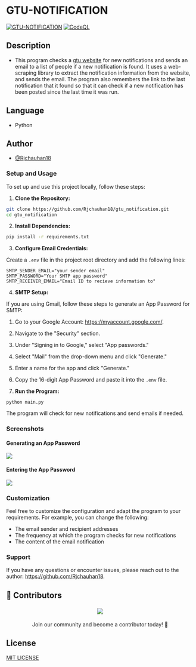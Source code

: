 # GTU-NOTIFICATION
[![GTU-NOTIFICATION](https://github.com/Rjchauhan18/gtu_notification/actions/workflows/actions.yml/badge.svg)](https://github.com/Rjchauhan18/gtu_notification/actions/workflows/actions.yml)
[![CodeQL](https://github.com/Rjchauhan18/gtu_notification/actions/workflows/github-code-scanning/codeql/badge.svg)](https://github.com/Rjchauhan18/gtu_notification/actions/workflows/github-code-scanning/codeql)


## Description
- This program checks a [gtu website](https://www.gtu.ac.in) for new notifications and sends an email to a list of people if a new notification is found. It uses a web-scraping library to extract the notification information from the website, and sends the email. The program also remembers the link to the last notification that it found so that it can check if a new notification has been posted since the last time it was run.

## Language  
    
- Python  
  
## Author

- [@Rjchauhan18](https://github.com/Rjchauhan18)

### Setup and Usage

To set up and use this project locally, follow these steps:

1. **Clone the Repository:**

```bash
git clone https://github.com/Rjchauhan18/gtu_notification.git
cd gtu_notification
```

2. **Install Dependencies:**

```bash
pip install -r requirements.txt
```

3. **Configure Email Credentials:**

Create a `.env` file in the project root directory and add the following lines:

```
SMTP_SENDER_EMAIL="your sender email"
SMTP_PASSWORD="Your SMTP app password"
SMTP_RECEIVER_EMAIL="Email ID to recieve information to"
```

4. **SMTP Setup:**

If you are using Gmail, follow these steps to generate an App Password for SMTP:

1. Go to your Google Account: https://myaccount.google.com/.
2. Navigate to the "Security" section.
3. Under "Signing in to Google," select "App passwords."
4. Select "Mail" from the drop-down menu and click "Generate."
5. Enter a name for the app and click "Generate."
6. Copy the 16-digit App Password and paste it into the `.env` file.

5. **Run the Program:**
```
python main.py
```

The program will check for new notifications and send emails if needed.

### Screenshots

#### Generating an App Password
<img src='https://www.chatwoot.com/docs/assets/images/sign_in_google-e7b0d4d6f440f757f5158b84ba28bd18.png' >

#### Entering the App Password
<img src='https://www.chatwoot.com/docs/assets/images/generate_password-5ef020ff5cd15276065f721667357ad9.gif' >

### Customization

Feel free to customize the configuration and adapt the program to your requirements. For example, you can change the following:

* The email sender and recipient addresses
* The frequency at which the program checks for new notifications
* The content of the email notification

### Support

If you have any questions or encounter issues, please reach out to the author: https://github.com/Rjchauhan18.

## 👥 Contributors

<div align="center">
  <a href="https://github.com/Rjchauhan18/gtu_notification/graphs/contributors">
    <img src="https://contrib.rocks/image?repo=Rjchauhan18/gtu_notification&max=400&columns=10" style="margin: 5px;" />
  </a>
  <p>Join our community and become a contributor today! 🚀 </p>
</div>


## License

[MIT LICENSE](LICENSE)
